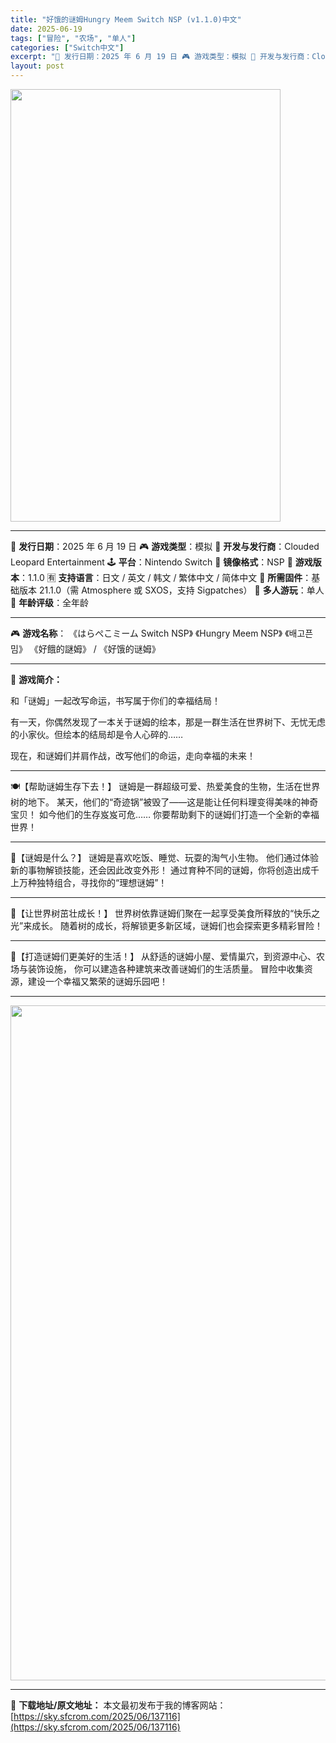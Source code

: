 ```yaml
---
title: "好饿的谜姆Hungry Meem Switch NSP (v1.1.0)中文"
date: 2025-06-19
tags: ["冒险", "农场", "单人"]
categories: ["Switch中文"]
excerpt: "📅 发行日期：2025 年 6 月 19 日 🎮 游戏类型：模拟 🏢 开发与发行商：Clouded Leopard Entertainment 🕹️ 平台：Nintendo Switch 💾 镜像格式：NSP 🧩 游戏版本：1.1.0 🈶 支持语言：日文 / 英文 / 韩文 / 繁体中文 / 简体中&hellip;"
layout: post
---
```


<img class="aligncenter size-full wp-image-137120" src="https://sky.sfcrom.com/wp-content/uploads/2025/06/2025061911151963.webp" alt="" width="432" height="692" />

<hr />

📅 <strong>发行日期</strong>：2025 年 6 月 19 日
🎮 <strong>游戏类型</strong>：模拟
🏢 <strong>开发与发行商</strong>：Clouded Leopard Entertainment
🕹️ <strong>平台</strong>：Nintendo Switch
💾 <strong>镜像格式</strong>：NSP
🧩 <strong>游戏版本</strong>：1.1.0
🈶 <strong>支持语言</strong>：日文 / 英文 / 韩文 / 繁体中文 / 简体中文
🔧 <strong>所需固件</strong>：基础版本 21.1.0（需 Atmosphere 或 SXOS，支持 Sigpatches）
👥 <strong>多人游玩</strong>：单人
📛 <strong>年龄评级</strong>：全年龄

<hr />

🎮 <strong>游戏名称</strong>：
《はらぺこミーム Switch NSP》
《Hungry Meem NSP》
《배고픈 밈》
《好餓的謎姆》 / 《好饿的谜姆》

<hr />

📖 <strong>游戏简介：</strong>

和「谜姆」一起改写命运，书写属于你们的幸福结局！

有一天，你偶然发现了一本关于谜姆的绘本，那是一群生活在世界树下、无忧无虑的小家伙。但绘本的结局却是令人心碎的……

现在，和谜姆们并肩作战，改写他们的命运，走向幸福的未来！

<hr />

🍽️【帮助谜姆生存下去！】
谜姆是一群超级可爱、热爱美食的生物，生活在世界树的地下。
某天，他们的“奇迹锅”被毁了——这是能让任何料理变得美味的神奇宝贝！
如今他们的生存岌岌可危……
你要帮助剩下的谜姆们打造一个全新的幸福世界！

<hr />

🧬【谜姆是什么？】
谜姆是喜欢吃饭、睡觉、玩耍的淘气小生物。
他们通过体验新的事物解锁技能，还会因此改变外形！
通过育种不同的谜姆，你将创造出成千上万种独特组合，寻找你的“理想谜姆”！

<hr />

🌳【让世界树茁壮成长！】
世界树依靠谜姆们聚在一起享受美食所释放的“快乐之光”来成长。
随着树的成长，将解锁更多新区域，谜姆们也会探索更多精彩冒险！

<hr />

🏡【打造谜姆们更美好的生活！】
从舒适的谜姆小屋、爱情巢穴，到资源中心、农场与装饰设施，
你可以建造各种建筑来改善谜姆们的生活质量。
冒险中收集资源，建设一个幸福又繁荣的谜姆乐园吧！

<hr />

<img class="aligncenter size-full wp-image-137119" src="https://sky.sfcrom.com/wp-content/uploads/2025/06/2025061911151990.webp" alt="" width="1920" height="1080" />

---
📖 **下载地址/原文地址：** 本文最初发布于我的博客网站：[https://sky.sfcrom.com/2025/06/137116](https://sky.sfcrom.com/2025/06/137116)
